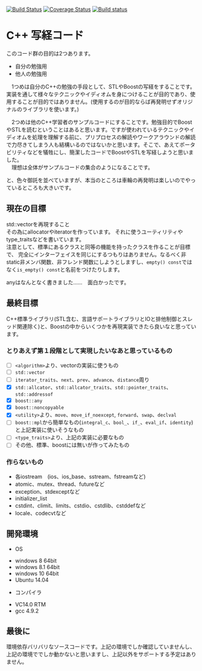 [![Build Status](https://travis-ci.org/nekko1119/nek.svg?branch=develop)](https://travis-ci.org/nekko1119/nek) [![Coverage Status](https://coveralls.io/repos/nekko1119/nek/badge.png?branch=develop)](https://coveralls.io/r/nekko1119/nek?branch=develop) [![Build status](https://ci.appveyor.com/api/projects/status/vwppraps0fvu3ikl?svg=true)](https://ci.appveyor.com/project/nekko1119/nek)

# C++ 写経コード
このコード群の目的は2つあります。

* 自分の勉強用
* 他人の勉強用
  
　1つめは自分のC++の勉強の手段として、STLやBoostの写経をすることです。実装を通して様々なテクニックやイディオムを身につけることが目的であり、使用することが目的ではありません。(使用するのが目的ならば再発明せずオリジナルのライブラリを使います。)  
  
　2つめは他のC++学習者のサンプルコードにすることです。勉強目的でBoostやSTLを読むということはあると思います。ですが使われているテクニックやイディオムを処理を理解する前に、プリプロセスの解読やワークアラウンドの解読で力尽きてしまう人も結構いるのではないかと思います。そこで、あえてポータビリティなどを犠牲にし、簡潔したコードでBoostやSTLを写経しようと思いました。  
　理想は全体がサンプルコードの集合のようになることです。

 と、色々御託を並べていますが、本当のところは車輪の再発明は楽しいのでやっているところも大きいです。

## 現在の目標
std::vectorを再現すること  
その為にallocatorやiteratorを作っています。
それに使うユーティリティやtype_traitsなどを書いています。  
注意として、標準にあるクラスと同等の機能を持ったクラスを作ることが目標で、
完全にインターフェイスを同じにするつもりはありません。なるべく非static非メンバ関数、非フレンド関数にしようとしますし、`empty() const`ではなく`is_empty() const`と名前をつけたりします。

anyはなんとなく書きました……　面白かったです。

## 最終目標
C++標準ライブラリ(STL含む、言語サポートライブラリとIOと排他制御とスレッド関連除く)と、Boostの中からいくつかを再現実装できたら良いなと思っています。

### とりあえず第１段階として実現したいなあと思っているもの

 - [ ] `<algorithm>`より、vectorの実装に使うもの
 - [ ] `std::vector`
 - [ ] `iterator_traits`、`next`、`prev`、`advance`、`distance`周り　
 - [x] `std::allcator`、`std::allcator_traits`、`std::pointer_traits`、`std::addressof`
 - [x] `boost::any`
 - [x] `boost::noncopyable`
 - [x] `<utility>`より、`move`、`move_if_noexcept`, `forward`、`swap`、`declval`
 - [ ] `boost::mpl`から簡単なもの(`integral_c`、`bool_`、`if_`、`eval_if`、`identity`)と上記実装に使いそうなもの
 - [ ] `<type_traits>`より、上記の実装に必要なもの
 - [ ] その他、標準、boostには無いが作ってみたもの

### 作らないもの

 - 各iostream　(ios、ios_base、sstream、fstreamなど)
 - atomic、mutex、thread、futureなど
 - exception、stdexceptなど
 - initializer_list
 - cstdint、climit、limits、cstdio、cstdlib、cstddefなど
 - locale、codecvtなど

## 開発環境
 * OS
  - windows 8 64bit
  - windows 8.1 64bit
  - windows 10 64bit
  - Ubuntu 14.04
 * コンパイラ
  - VC14.0 RTM
  - gcc 4.9.2

## 最後に  
環境依存バリバリなソースコードです。上記の環境でしか確認していませんし、上記の環境ででしか動かないと思いますし、上記以外をサポートする予定はありません。
